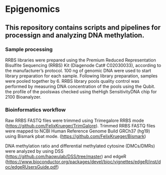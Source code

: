# Epigenomics
## This repository contains scripts and pipelines for processign and analyzing DNA methylation.
### Sample processing
RRBS libraries were prepared using the Premium Reduced Representation Bisulfite Sequencing (RRBS) Kit (Diagenode Cat# C02030033), according to the manufacturer’s protocol. 100 ng of genomic DNA were used to start library preparation for each sample.
Following library preparation, samples were pooled together by 6.
RRBS library pools quality control was performed by measuring DNA concentration of the pools using the Qubit. the profile of the poolswas checked using theHigh SensitivityDNA
chip for 2100 Bioanalyzer.

### Bioinformatics workflow
Raw RRBS FASTQ files were trimmed using Trimegalore RRBS mode (https://github.com/FelixKrueger/TrimGalore). 
Trimmed RRBS FASTQ files were mapped to NCBI Human Reference Genome Build GRCh37 (hg19) using Bismark pbat mode.
(https://github.com/FelixKrueger/Bismark)

DNA methylation ratio and differential methylated cytosine (DMCs/DMRs) were analyzed by using DSS (https://github.com/haowulab/DSS/tree/master) and edgeR (https://www.bioconductor.org/packages/devel/bioc/vignettes/edgeR/inst/doc/edgeRUsersGuide.pdf)

